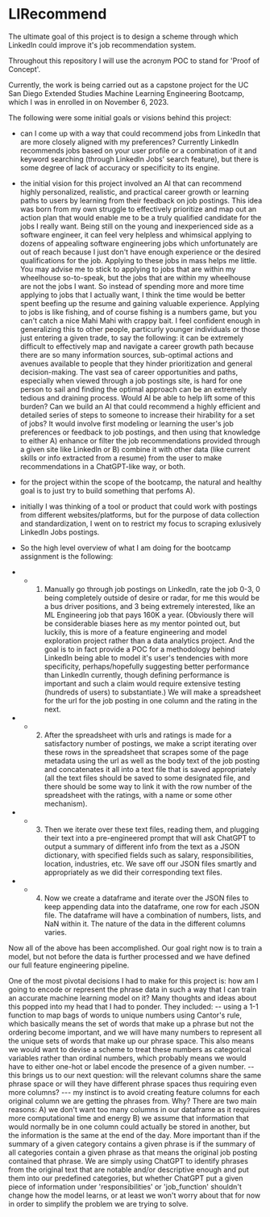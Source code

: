 # LIRecommend
The ultimate goal of this project is to design a scheme through which LinkedIn could improve it's job recommendation system.

Throughout this repository I will use the acronym POC to stand for 'Proof of Concept'. 

Currently, the work is being carried out as a capstone project for the UC San Diego Extended Studies Machine Learning Engineering Bootcamp, which I was in enrolled in on November 6, 2023.   

The following were some initial goals or visions behind this project:

- can I come up with a way that could recommend jobs from LinkedIn that are more closely aligned with my preferences? Currently LinkedIn recommends jobs based on your user profile or a combination of it and keyword searching (through LinkedIn Jobs' search feature), but there is some degree of lack of accuracy or specificity to its engine.

- the initial vision for this project involved an AI that can recommend highly personalized, realistic, and practical career growth or learning paths to users by learning from their feedback on job postings. This idea was born from my own struggle to effectively prioritize and map out an action plan that would enable me to be a truly qualified candidate for the jobs I really want. Being still on the young and inexperienced side as a software engineer, it can feel very helpless and whimsical applying to dozens of appealing software engineering jobs which unfortunately are out of reach because I just don't have enough experience or the desired qualifications for the job. Applying to these jobs in mass helps me little. You may advise me to stick to applying to jobs that are within my wheelhouse so-to-speak, but the jobs that are within my wheelhouse are not the jobs I want. So instead of spending more and more time applying to jobs that I actually want, I think the time would be better spent beefing up the resume and gaining valuable experience. Applying to jobs is like fishing, and of course fishing is a numbers game, but you can't catch a nice Mahi Mahi with crappy bait. I feel confident enough in generalizing this to other people, particurly younger individuals or those just entering a given trade, to say the following: it can be extremely difficult to effectively map and navigate a career growth path because there are so many information sources, sub-optimal actions and avenues available to people that they hinder prioritization and general decision-making. The vast sea of career opportunities and paths, especially when viewed through a job postings site, is hard for one person to sail and finding the optimal approach can be an extremely tedious and draining process. Would AI be able to help lift some of this burden? Can we build an AI that could recommend a highly efficient and detailed series of steps to someone to increase their hirability for a set of jobs? It would involve first modeling or learning the user's job preferences or feedback to job postings, and then using that knowledge to either A) enhance or filter the job recommendations provided through a given site like LinkedIn or B) combine it with other data (like current skills or info extracted from a resume) from the user to make recommendations in a ChatGPT-like way, or both.

- for the project within the scope of the bootcamp, the natural and healthy goal is to just try to build something that perfoms A). 

- initially I was thinking of a tool or product that could work with postings from different websites/platforms, but for the purpose of data collection and standardization, I went on to restrict my focus to scraping exlusively LinkedIn Jobs postings.

- So the high level overview of what I am doing for the bootcamp assignment is the following:
- -  1. Manually go through job postings on LinkedIn, rate the job 0-3, 0 being completely outside of desire or radar, for me this would be a bus driver positions, and 3 being extremely interested, like an ML Engineering job that pays 160K a year. (Obviously there will be considerable biases here as my mentor pointed out, but luckily, this is more of a feature engineering and model exploration project rather than a data analytics project. And the goal is to in fact provide a POC for a methodology behind LinkedIn being able to model it's user's tendencies with more specificity, perhaps/hopefully suggesting better performance than LinkedIn currently, though defining performance is important and such a claim would require extensive testing (hundreds of users) to substantiate.) We will make a spreadsheet for the url for the job posting in one column and the rating in the next.
- -  2. After the spreadsheet with urls and ratings is made for a satisfactory number of postings, we make a script iterating over these rows in the spreadsheet that scrapes some of the page metadata using the url as well as the body text of the job posting and concatenates it all into a text file that is saved appropriately (all the text files should be saved to some designated file, and there should be some way to link it with the row number of the spreadsheet with the ratings, with a name or some other mechanism).
- -  3. Then we iterate over these text files, reading them, and plugging their text into a pre-engineered prompt that will ask ChatGPT to output a summary of different info from the text as a JSON dictionary, with specified fields such as salary, responsibilities, location, industries, etc. We save off our JSON files smartly and appropriately as we did their corresponding text files.
- -  4. Now we create a dataframe and iterate over the JSON files to keep appending data into the dataframe, one row for each JSON file. The dataframe will have a combination of numbers, lists, and NaN within it. The nature of the data in the different columns varies.
   
Now all of the above has been accomplished. Our goal right now is to train a model, but not before the data is further processed and we have defined our full feature engineering pipeline.    

One of the most pivotal decisions I had to make for this project is: how am I going to encode or represent the phrase data in such a way that I can train an accurate machine learning model on it? Many thoughts and ideas about this popped into my head that I had to ponder. They included:
   -- using a 1-1 function to map bags of words to unique numbers using Cantor's rule, which basically means the set of words that make up a phrase but not the ordering become important, and we will have many numbers to represent all the unique sets of words that make up our phrase space. This also means we would want to devise a scheme to treat these numbers as categorical variables rather than ordinal numbers, which probably means we would have to either one-hot or label encode the presence of a given number.
   -- this brings us to our next question: will the relevant columns share the same phrase space or will they have different phrase spaces thus requiring even more columns?
      --- my instinct is to avoid creating feature columns for each original column we are getting the phrases from. Why? There are two main reasons:
            A) we don't want too many columns in our dataframe as it requires more computational time and energy
            B) we assume that information that would normally be in one column could actually be stored in another, but the information is the same at the end of the day. More
            important than if the summary of a given category contains a given phrase is if the summary of all categories contain a given phrase as that means the original job             posting contained that phrase. We are simply using ChatGPT to identify phrases from the original text that are notable and/or descriptive enough and put them into              our predefined categories, but whether ChatGPT put a given piece of information under 'responsibilities' or 'job_function' shouldn't change how the model learns,               or at least we won't worry about that for now in order to simplify the problem we are trying to solve. 
         


